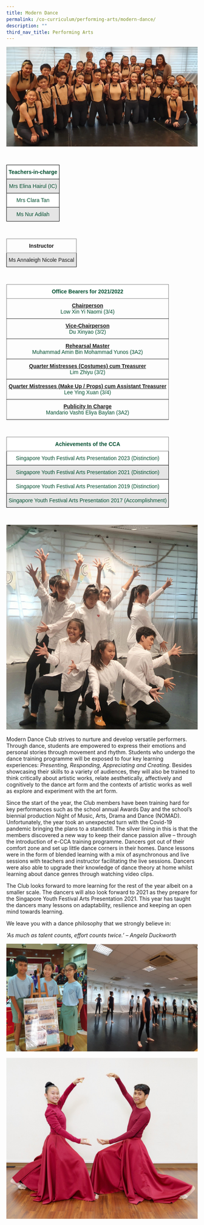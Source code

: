 ```yaml
---
title: Modern Dance
permalink: /co-curriculum/performing-arts/modern-dance/
description: ""
third_nav_title: Performing Arts
---
```

![](/images/ModernDance.jpg)

<br>
<style type="text/css">
.tg  {border-collapse:collapse;border-spacing:0;}
.tg td{border-color:black;border-style:solid;border-width:1px;font-family:Arial, sans-serif;font-size:14px;
  overflow:hidden;padding:10px 5px;word-break:normal;}
.tg th{border-color:black;border-style:solid;border-width:1px;font-family:Arial, sans-serif;font-size:14px;
  font-weight:normal;overflow:hidden;padding:10px 5px;word-break:normal;}
.tg .tg-74pa{background-color:#FFF;color:#004D2E;font-weight:bold;text-align:center;vertical-align:middle}
.tg .tg-bapb{background-color:#E5E5E5;color:#004D2E;text-align:center;vertical-align:middle}
.tg .tg-wpup{background-color:#FFF;color:#004D2E;text-align:center;vertical-align:middle}
</style>
<table class="tg">
<thead>
  <tr>
    <th class="tg-74pa"><span style="font-weight:700">Teachers-in-charge</span></th>
  </tr>
</thead>
<tbody>
  <tr>
    <td class="tg-bapb">Mrs Elina Hairul (IC)</td>
  </tr>
  <tr>
    <td class="tg-wpup">Mrs Clara Tan</td>
  </tr>
  <tr>
    <td class="tg-bapb">Ms Nur Adilah</td>
  </tr>
</tbody>
</table>
<br>
<style type="text/css">
.tg  {border-collapse:collapse;border-spacing:0;}
.tg td{border-color:black;border-style:solid;border-width:1px;font-family:Arial, sans-serif;font-size:14px;
  overflow:hidden;padding:10px 5px;word-break:normal;}
.tg th{border-color:black;border-style:solid;border-width:1px;font-family:Arial, sans-serif;font-size:14px;
  font-weight:normal;overflow:hidden;padding:10px 5px;word-break:normal;}
.tg .tg-uzvj{border-color:inherit;font-weight:bold;text-align:center;vertical-align:middle}
.tg .tg-ymba{background-color:#E5E5E5;text-align:center;vertical-align:middle}
</style>
<table class="tg">
<thead>
  <tr>
    <th class="tg-uzvj"><span style="font-weight:700">Instructor</span></th>
  </tr>
</thead>
<tbody>
  <tr>
    <td class="tg-ymba">Ms Annaleigh Nicole Pascal</td>
  </tr>
</tbody>
</table>
<br>
<style type="text/css">
.tg  {border-collapse:collapse;border-spacing:0;}
.tg td{border-color:black;border-style:solid;border-width:1px;font-family:Arial, sans-serif;font-size:14px;
  overflow:hidden;padding:10px 5px;word-break:normal;}
.tg th{border-color:black;border-style:solid;border-width:1px;font-family:Arial, sans-serif;font-size:14px;
  font-weight:normal;overflow:hidden;padding:10px 5px;word-break:normal;}
.tg .tg-mwbt{background-color:#FFF;border-color:inherit;color:#004D2E;font-weight:bold;text-align:center;vertical-align:middle}
.tg .tg-ywyw{background-color:#E5E5E5;color:#004D2E;font-weight:bold;text-align:center;text-decoration:underline;vertical-align:top}
.tg .tg-frvs{background-color:#FFF;color:#004D2E;font-weight:bold;text-align:center;text-decoration:underline;vertical-align:top}
</style>
<table class="tg">
<thead>
  <tr>
    <th class="tg-mwbt"><span style="font-weight:700">Office Bearers for 2021/2022</span></th>
  </tr>
</thead>
<tbody>
  <tr>
    <td class="tg-uzvj"><u>Chairperson</u><br><span style="font-weight:400;color:#004D2E">Low Xin Yi Naomi (3/4)</span></td>
  </tr>
  <tr>
    <td class="tg-uzvj"><u>Vice-Chairperson</u><br><span style="font-weight:400;color:#004D2E">Du Xinyao (3/2)</span></td>
  </tr>
  <tr>
    <td class="tg-uzvj"><u>Rehearsal Master</u><br><span style="font-weight:400;color:#004D2E">Muhammad Amin Bin Mohammad Yunos (3A2)</span></td>
  </tr>
  <tr>
    <td class="tg-uzvj"><u>Quarter Mistresses (Costumes) cum Treasurer</u><br><span style="font-weight:400;color:#004D2E">Lim Zhiyu (3/2)</span></td>
  </tr>
  <tr>
    <td class="tg-uzvj"><u>Quarter Mistresses (Make Up / Props) cum Assistant Treasurer</u><br><span style="font-weight:400;color:#004D2E">Lee Ying Xuan (3/4)</span></td>
  </tr>
  <tr>
    <td class="tg-uzvj"><u>Publicity In Charge</u><br><span style="font-weight:400;color:#004D2E">Mandario Vashti Eliya Baylan (3A2)</span></td>
  </tr>
</tbody>
</table>
<br>
<style type="text/css">
.tg  {border-collapse:collapse;border-spacing:0;}
.tg td{border-color:black;border-style:solid;border-width:1px;font-family:Arial, sans-serif;font-size:14px;
  overflow:hidden;padding:10px 5px;word-break:normal;}
.tg th{border-color:black;border-style:solid;border-width:1px;font-family:Arial, sans-serif;font-size:14px;
  font-weight:normal;overflow:hidden;padding:10px 5px;word-break:normal;}
.tg .tg-mwbt{background-color:#FFF;border-color:inherit;color:#004D2E;font-weight:bold;text-align:center;vertical-align:middle}
.tg .tg-bapb{background-color:#E5E5E5;color:#004D2E;text-align:center;vertical-align:middle}
.tg .tg-wpup{background-color:#FFF;color:#004D2E;text-align:center;vertical-align:middle}
</style>
<table class="tg">
<thead>
  <tr>
    <th class="tg-mwbt"><span style="font-weight:700">Achievements of the CCA</span></th>
  </tr>
</thead>
<tbody>
	<tr>
    <td class="tg-wpup">Singapore Youth Festival Arts Presentation 2023 (Distinction)</td>
  </tr>
  <tr>
    <td class="tg-bapb">Singapore Youth Festival Arts Presentation 2021 (Distinction)</td>
  </tr>
  <tr>
    <td class="tg-wpup">Singapore Youth Festival Arts Presentation 2019 (Distinction)</td>
  </tr>
  <tr>
    <td class="tg-bapb">Singapore Youth Festival Arts Presentation 2017 (Accomplishment)</td>
  </tr>
</tbody>
</table>
<br>

![](/images/farewell%20broadway.jpg)

Modern Dance Club strives to nurture and develop versatile performers. Through dance, students are empowered to express their emotions and personal stories through movement and rhythm. Students who undergo the dance training programme will be exposed to four key learning experiences:&nbsp;_Presenting, Responding, Appreciating and Creating_. Besides showcasing their skills to a variety of audiences, they will also be trained to think critically about artistic works, relate aesthetically, affectively and cognitively to the dance art form and the contexts of artistic works as well as explore and experiment with the art form.

  

Since the start of the year, the Club members have been training hard for key performances such as the school annual Awards Day and the school’s biennial production Night of Music, Arts, Drama and Dance (NOMAD). Unfortunately, the year took an unexpected turn with the Covid-19 pandemic bringing the plans to a standstill. The silver lining in this is that the members discovered a new way to keep their dance passion alive – through the introduction of e-CCA training programme. Dancers got out of their comfort zone and set up little dance corners in their homes. Dance lessons were in the form of blended learning with a mix of asynchronous and live sessions with teachers and instructor facilitating the live sessions. Dancers were also able to upgrade their knowledge of dance theory at home whilst learning about dance genres through watching video clips.

  

The Club looks forward to more learning for the rest of the year albeit on a smaller scale. The dancers will also look forward to 2021 as they prepare for the Singapore Youth Festival Arts Presentation 2021. This year has taught the dancers many lessons on adaptability, resilience and keeping an open mind towards learning.

  

We leave you with a dance philosophy that we strongly believe in:

  

_‘As much as talent counts, effort counts twice.’ – Angela Duckworth_

![](/images/Modern%20Dance%201.jpg)

![](/images/Modern%20Dance%202.jpg)